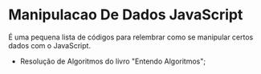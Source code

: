 # Manipulacao De Dados JavaScript

<p>É uma pequena lista de códigos para relembrar como se manipular certos dados com o JavaScript.</p>

- Resolução de Algoritmos do livro "Entendo Algoritmos";

